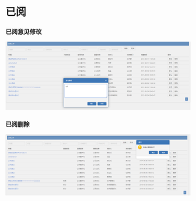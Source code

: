 # 已阅

### 已阅意见修改

![](../.gitbook/assets/image%20%2866%29.png)

### 已阅删除

![](../.gitbook/assets/image%20%28139%29.png)




